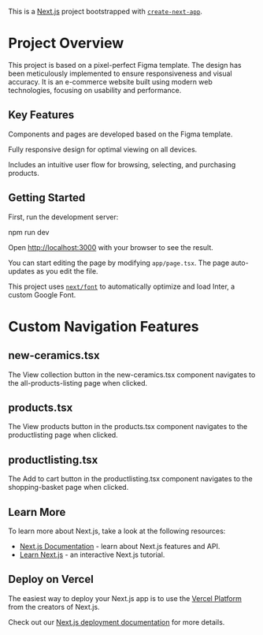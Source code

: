 This is a [Next.js](https://nextjs.org/) project bootstrapped with [`create-next-app`](https://github.com/vercel/next.js/tree/canary/packages/create-next-app).

# Project Overview

This project is based on a pixel-perfect Figma template. The design has been meticulously implemented to ensure responsiveness and visual accuracy. It is an e-commerce website built using modern web technologies, focusing on usability and performance.

## Key Features

Components and pages are developed based on the Figma template.

Fully responsive design for optimal viewing on all devices.

Includes an intuitive user flow for browsing, selecting, and purchasing products.

## Getting Started

First, run the development server:

npm run dev


Open [http://localhost:3000](http://localhost:3000) with your browser to see the result.

You can start editing the page by modifying `app/page.tsx`. The page auto-updates as you edit the file.

This project uses [`next/font`](https://nextjs.org/docs/basic-features/font-optimization) to automatically optimize and load Inter, a custom Google Font.

# Custom Navigation Features

## new-ceramics.tsx

The View collection button in the new-ceramics.tsx component navigates to the all-products-listing page when clicked.

## products.tsx

The View products button in the products.tsx component navigates to the productlisting page when clicked.

## productlisting.tsx

The Add to cart button in the productlisting.tsx component navigates to the shopping-basket page when clicked.

## Learn More

To learn more about Next.js, take a look at the following resources:

- [Next.js Documentation](https://nextjs.org/docs) - learn about Next.js features and API.
- [Learn Next.js](https://nextjs.org/learn) - an interactive Next.js tutorial.

## Deploy on Vercel

The easiest way to deploy your Next.js app is to use the [Vercel Platform](https://vercel.com/new?utm_medium=default-template&filter=next.js&utm_source=create-next-app&utm_campaign=create-next-app-readme) from the creators of Next.js.

Check out our [Next.js deployment documentation](https://nextjs.org/docs/deployment) for more details.
